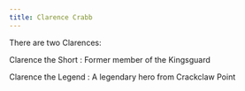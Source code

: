 ```yaml
---
title: Clarence Crabb
---
```


There are two Clarences:

Clarence the Short : Former member of the Kingsguard

Clarence the Legend : A legendary hero from Crackclaw Point


